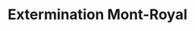 ---
title: "Extermination Mont-Royal"
url: /montreal/extermination-mont-royal/
shop: Schädlingsbekämpfung
---